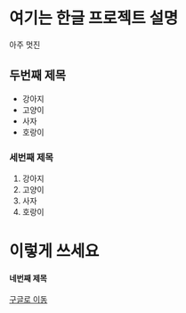 # 여기는 한글 프로젝트 설명 



아주 멋진

## 두번째 제목
- 강아지
- 고양이
- 사자
- 호랑이

### 세번째 제목
1. 강아지
2. 고양이
3. 사자
4. 호랑이
  <h1>이렇게 쓰세요</h1>
  
#### 네번째 제목

[구글로 이동](http://google.com)
